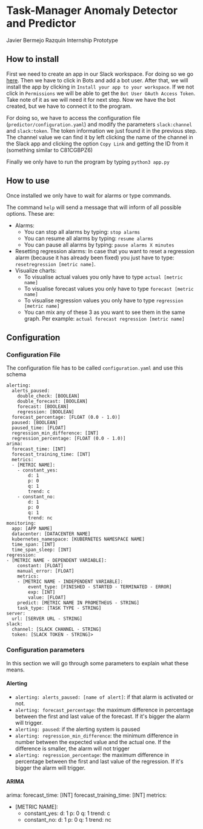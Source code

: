 # Task-Manager Anomaly Detector and Predictor
Javier Bermejo Razquin Internship Prototype

## How to install
First we need to create an app in our Slack workspace. For doing so we go
[here](https://api.slack.com/apps?new_app=1). Then we have to click in Bots and
add a bot user. After that, we will install the app by clicking in
`Install your app to your workspace`. If we not click in `Permissions` we
will be able to get the `Bot User OAuth Access Token`. Take note of it as we
will need it for next step. Now we have the bot created, but we have to connect
it to the program.

For doing so, we have to access the configuration file
(`predictor/configuration.yaml`) and modify the parameters `slack:channel`
and `slack:token`. The token information we just found it in the previous step.
The channel value we can find it by left clicking the name of the channel in the
Slack app and clicking the option `Copy Link` and getting the ID from it
(something similar to C81CGBPZ6)

Finally we only have to run the program by typing `python3 app.py`

## How to use
Once installed we only have to wait for alarms or type commands.

The command `help` will send a message that will inform of all possible
options. These are:
* Alarms:
  * You can stop all alarms by typing: `stop alarms`
  * You can resume all alarms by typing: `resume alarms`
  * You can pause all alarms by typing: `pause alarms X minutes`
* Resetting regression alarms: In case that you want to reset a regression alarm
(because it has already been fixed) you just have to type:
`resetregression [metric name]`.
* Visualize charts:
  * To visualise actual values you only have to type `actual [metric name]`
  * To visualise forecast values you only have to type `forecast [metric name]`
  * To visualise regression values you only have to type
  `regression [metric name]`
  * You can mix any of these 3 as you want to see them in the same graph. Per
  example: `actual forecast regression [metric name]`


## Configuration
### Configuration File
The configuration file has to be called `configuration.yaml` and use this schema

```
alerting:
  alerts_paused:
    double_check: [BOOLEAN]
    double_forecast: [BOOLEAN]
    forecast: [BOOLEAN]
    regression: [BOOLEAN]
  forecast_percentage: [FLOAT (0.0 - 1.0)]
  paused: [BOOLEAN]
  paused_time: [FLOAT]
  regression_min_difference: [INT]
  regression_percentage: [FLOAT (0.0 - 1.0)]
arima:
  forecast_time: [INT]
  forecast_training_time: [INT]
  metrics:
  - [METRIC NAME]:
    - constant_yes:
        d: 1
        p: 0
        q: 1
        trend: c
    - constant_no:
        d: 1
        p: 0
        q: 1
        trend: nc
monitoring:
  app: [APP NAME]
  datacenter: [DATACENTER NAME]
  kubernetes_namespace: [KUBERNETES NAMESPACE NAME]
  time_span: [INT]
  time_span_sleep: [INT]
regression:
- [METRIC NAME - DEPENDENT VARIABLE]:
    constant: [FLOAT]
    manual_error: [FLOAT]
    metrics:
    - [METRIC NAME - INDEPENDENT VARIABLE]:
        event_type: [FINISHED - STARTED - TERMINATED - ERROR]
        exp: [INT]
        value: [FLOAT]
    predict: [METRIC NAME IN PROMETHEUS - STRING]
    task_type: [TASK TYPE - STRING]
server:
  url: [SERVER URL - STRING]
slack:
  channel: [SLACK CHANNEL - STRING]
  token: [SLACK TOKEN - STRING]>
```

### Configuration parameters
In this section we will go through some parameters to explain what these means.

#### Alerting
* `alerting: alerts_paused: [name of alert]`: if that alarm is activated or not.
* `alerting: forecast_percentage`: the maximum difference in percentage between
the first and last value of the forecast. If it's bigger the alarm will trigger.
* `alerting: paused`: if the alerting system is paused
* `alerting: regression_min_difference`: the minimum difference in number between
the expected value and the actual one. If the difference is smaller, the alarm
will not trigger
* `alerting: regression_percentage`: the maximum difference in percentage
between the first and last value of the regression. If it's bigger the alarm
will trigger.

#### ARIMA

arima:
  forecast_time: [INT]
  forecast_training_time: [INT]
  metrics:
  - [METRIC NAME]:
    - constant_yes:
        d: 1
        p: 0
        q: 1
        trend: c
    - constant_no:
        d: 1
        p: 0
        q: 1
        trend: nc
